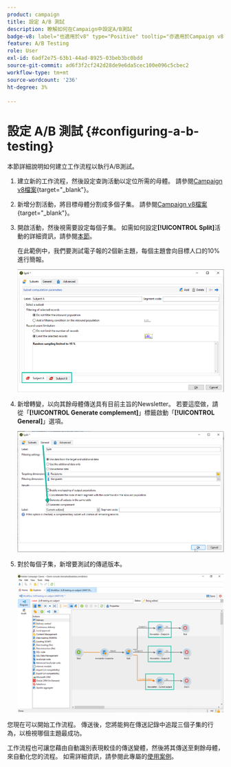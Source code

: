 ```yaml
---
product: campaign
title: 設定 A/B 測試
description: 瞭解如何在Campaign中設定A/B測試
badge-v8: label="也適用於v8" type="Positive" tooltip="亦適用於Campaign v8"
feature: A/B Testing
role: User
exl-id: 6adf2e75-63b1-44ad-8925-03beb3bc0bdd
source-git-commit: ad6f3f2cf242d28de9e6da5cec100e096c5cbec2
workflow-type: tm+mt
source-wordcount: '236'
ht-degree: 3%

---
```


# 設定 A/B 測試 {#configuring-a-b-testing}

本節詳細說明如何建立工作流程以執行A/B測試。

1. 建立新的工作流程，然後設定查詢活動以定位所需的母體。 請參閱[Campaign v8檔案](https://experienceleague.adobe.com/docs/campaign/automation/workflows/wf-activities/targeting-activities/query.html?lang=zh-Hant){target="_blank"}。

1. 新增分割活動，將目標母體分割成多個子集。 請參閱[Campaign v8檔案](https://experienceleague.adobe.com/docs/campaign/automation/workflows/wf-activities/targeting-activities/split.html?lang=zh-Hant){target="_blank"}。

1. 開啟活動，然後視需要設定每個子集。 如需如何設定&#x200B;**[!UICONTROL Split]**&#x200B;活動的詳細資訊，請參閱[本節](../../workflow/using/split.md)。

   在此範例中，我們要測試電子報的2個新主題，每個主題會向目標人口的10%進行簡報。

   ![](assets/ab-testing-split.png)

1. 新增轉變，以向其餘母體傳送具有目前主旨的Newsletter。 若要這麼做，請從「**[!UICONTROL Generate complement]**」標籤啟動「**[!UICONTROL General]**」選項。

   ![](assets/ab-testing-complement.png)

1. 對於每個子集，新增要測試的傳遞版本。

   ![](assets/ab-testing-delivery.png)

您現在可以開始工作流程。 傳送後，您將能夠在傳送記錄中追蹤三個子集的行為，以檢視哪個主題最成功。

工作流程也可讓您藉由自動識別表現較佳的傳送變體，然後將其傳送至剩餘母體，來自動化您的流程。 如需詳細資訊，請參閱此專屬的[使用案例](a-b-testing-use-case.md)。
